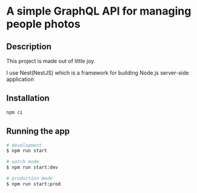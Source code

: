 
# A simple GraphQL API for managing people photos

## Description

This project is made out of little joy.

I use Nest(NestJS) which is a framework for building Node.js server-side application

## Installation

```bash
npm ci
```

## Running the app

```bash
# development
$ npm run start

# watch mode
$ npm run start:dev

# production mode
$ npm run start:prod
```
